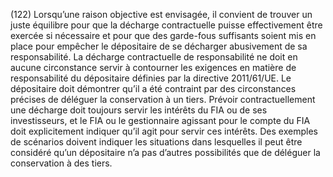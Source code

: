 (122) Lorsqu’une raison objective est envisagée, il convient de trouver un juste équilibre pour que la décharge contractuelle puisse effectivement être exercée si nécessaire et pour que des garde-fous suffisants soient mis en place pour empêcher le dépositaire de se décharger abusivement de sa responsabilité. La décharge contractuelle de responsabilité ne doit en aucune circonstance servir à contourner les exigences en matière de responsabilité du dépositaire définies par la directive 2011/61/UE. Le dépositaire doit démontrer qu’il a été contraint par des circonstances précises de déléguer la conservation à un tiers. Prévoir contractuellement une décharge doit toujours servir les intérêts du FIA ou de ses investisseurs, et le FIA ou le gestionnaire agissant pour le compte du FIA doit explicitement indiquer qu’il agit pour servir ces intérêts. Des exemples de scénarios doivent indiquer les situations dans lesquelles il peut être considéré qu’un dépositaire n’a pas d’autres possibilités que de déléguer la conservation à des tiers.